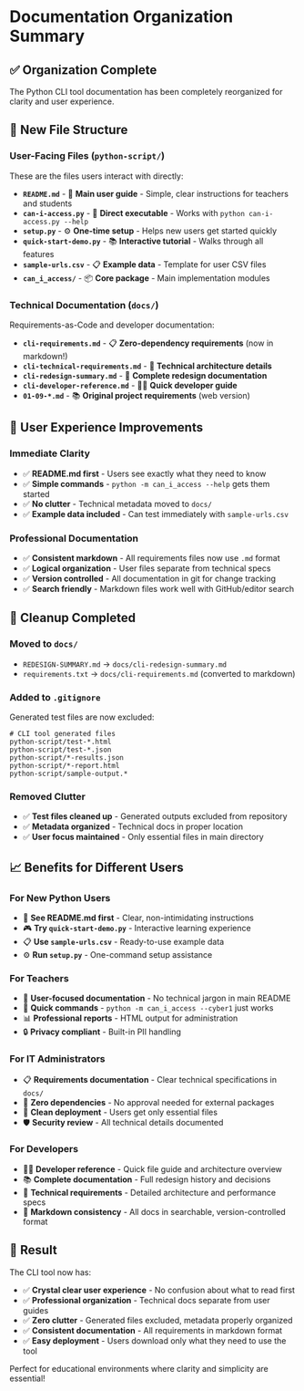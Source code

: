 # Documentation Organization Summary

## ✅ **Organization Complete**

The Python CLI tool documentation has been completely reorganized for clarity and user experience.

## 📁 **New File Structure**

### **User-Facing Files** (`python-script/`)
These are the files users interact with directly:

- **`README.md`** - 🎯 **Main user guide** - Simple, clear instructions for teachers and students
- **`can-i-access.py`** - 🚀 **Direct executable** - Works with `python can-i-access.py --help`
- **`setup.py`** - ⚙️ **One-time setup** - Helps new users get started quickly
- **`quick-start-demo.py`** - 📚 **Interactive tutorial** - Walks through all features
- **`sample-urls.csv`** - 📋 **Example data** - Template for user CSV files
- **`can_i_access/`** - 📦 **Core package** - Main implementation modules

### **Technical Documentation** (`docs/`)
Requirements-as-Code and developer documentation:

- **`cli-requirements.md`** - 📋 **Zero-dependency requirements** (now in markdown!)
- **`cli-technical-requirements.md`** - 🔧 **Technical architecture details**
- **`cli-redesign-summary.md`** - 📖 **Complete redesign documentation**
- **`cli-developer-reference.md`** - 👨‍💻 **Quick developer guide**
- **`01-09-*.md`** - 📚 **Original project requirements** (web version)

## 🎯 **User Experience Improvements**

### **Immediate Clarity**
- ✅ **README.md first** - Users see exactly what they need to know
- ✅ **Simple commands** - `python -m can_i_access --help` gets them started
- ✅ **No clutter** - Technical metadata moved to `docs/`
- ✅ **Example data included** - Can test immediately with `sample-urls.csv`

### **Professional Documentation**
- ✅ **Consistent markdown** - All requirements files now use `.md` format
- ✅ **Logical organization** - User files separate from technical specs
- ✅ **Version controlled** - All documentation in git for change tracking
- ✅ **Search friendly** - Markdown files work well with GitHub/editor search

## 🧹 **Cleanup Completed**

### **Moved to `docs/`**
- `REDESIGN-SUMMARY.md` → `docs/cli-redesign-summary.md`
- `requirements.txt` → `docs/cli-requirements.md` (converted to markdown)

### **Added to `.gitignore`**
Generated test files are now excluded:
```gitignore
# CLI tool generated files  
python-script/test-*.html
python-script/test-*.json
python-script/*-results.json
python-script/*-report.html
python-script/sample-output.*
```

### **Removed Clutter**
- ✅ **Test files cleaned up** - Generated outputs excluded from repository
- ✅ **Metadata organized** - Technical docs in proper location
- ✅ **User focus maintained** - Only essential files in main directory

## 📈 **Benefits for Different Users**

### **For New Python Users**
- 👀 **See README.md first** - Clear, non-intimidating instructions
- 🎮 **Try `quick-start-demo.py`** - Interactive learning experience
- 📋 **Use `sample-urls.csv`** - Ready-to-use example data
- ⚙️ **Run `setup.py`** - One-command setup assistance

### **For Teachers**
- 📖 **User-focused documentation** - No technical jargon in main README
- 🚀 **Quick commands** - `python -m can_i_access --cyber1` just works
- 📊 **Professional reports** - HTML output for administration
- 🔒 **Privacy compliant** - Built-in PII handling

### **For IT Administrators**
- 📋 **Requirements documentation** - Clear technical specifications in `docs/`
- 🔧 **Zero dependencies** - No approval needed for external packages
- 📁 **Clean deployment** - Users get only essential files
- 🛡️ **Security review** - All technical details documented

### **For Developers**
- 👨‍💻 **Developer reference** - Quick file guide and architecture overview
- 📚 **Complete documentation** - Full redesign history and decisions
- 🔧 **Technical requirements** - Detailed architecture and performance specs
- 📖 **Markdown consistency** - All docs in searchable, version-controlled format

## 🎉 **Result**

The CLI tool now has:
- ✅ **Crystal clear user experience** - No confusion about what to read first
- ✅ **Professional organization** - Technical docs separate from user guides
- ✅ **Zero clutter** - Generated files excluded, metadata properly organized
- ✅ **Consistent documentation** - All requirements in markdown format
- ✅ **Easy deployment** - Users download only what they need to use the tool

Perfect for educational environments where clarity and simplicity are essential!
